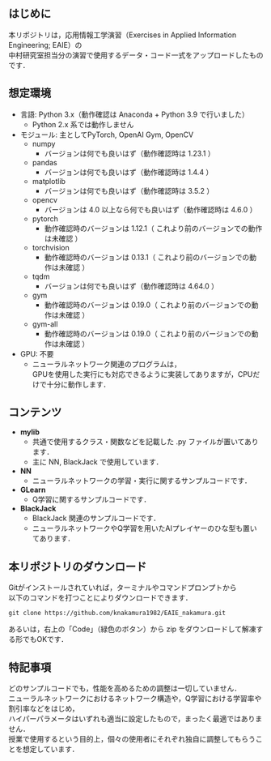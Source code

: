 ## はじめに
本リポジトリは，応用情報工学演習（Exercises in Applied Information Engineering; EAIE）の  
中村研究室担当分の演習で使用するデータ・コード一式をアップロードしたものです．

## 想定環境
- 言語: Python 3.x（動作確認は Anaconda + Python 3.9 で行いました）
  - Python 2.x 系では動作しません
- モジュール: 主としてPyTorch, OpenAI Gym, OpenCV
  - numpy
    - バージョンは何でも良いはず（動作確認時は 1.23.1 ）
  - pandas
    - バージョンは何でも良いはず（動作確認時は 1.4.4 ）
  - matplotlib
    - バージョンは何でも良いはず（動作確認時は 3.5.2 ）
  - opencv
    - バージョンは 4.0 以上なら何でも良いはず（動作確認時は 4.6.0 ）
  - pytorch
    - 動作確認時のバージョンは 1.12.1（ これより前のバージョンでの動作は未確認 ）
  - torchvision
    - 動作確認時のバージョンは 0.13.1（ これより前のバージョンでの動作は未確認 ）
  - tqdm
    - バージョンは何でも良いはず（動作確認時は 4.64.0 ）
  - gym
    - 動作確認時のバージョンは 0.19.0（ これより前のバージョンでの動作は未確認 ）
  - gym-all
    - 動作確認時のバージョンは 0.19.0（ これより前のバージョンでの動作は未確認 ）
- GPU: 不要
  - ニューラルネットワーク関連のプログラムは，  
  GPUを使用した実行にも対応できるように実装してありますが，CPUだけで十分に動作します．

## コンテンツ
- **mylib**
  - 共通で使用するクラス・関数などを記載した .py ファイルが置いてあります．
  - 主に NN, BlackJack で使用しています．
- **NN**
  - ニューラルネットワークの学習・実行に関するサンプルコードです．
- **GLearn**
  - Q学習に関するサンプルコードです． 
- **BlackJack**
  - BlackJack 関連のサンプルコードです．
  - ニューラルネットワークやQ学習を用いたAIプレイヤーのひな型も置いてあります．

## 本リポジトリのダウンロード

Gitがインストールされていれば，ターミナルやコマンドプロンプトから  
以下のコマンドを打つことによりダウンロードできます．
```
git clone https://github.com/knakamura1982/EAIE_nakamura.git
```

あるいは，右上の「Code」（緑色のボタン）から zip をダウンロードして解凍する形でもOKです．

## 特記事項
どのサンプルコードでも，性能を高めるための調整は一切していません．  
ニューラルネットワークにおけるネットワーク構造や，Q学習における学習率や割引率などをはじめ，  
ハイパーパラメータはいずれも適当に設定したもので，まったく最適ではありません．  
授業で使用するという目的上，個々の使用者にそれぞれ独自に調整してもらうことを想定しています．
